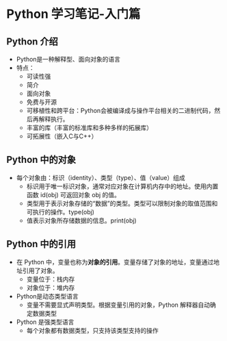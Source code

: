 # Python 学习笔记-入门篇

## Python 介绍

* Python是一种解释型、面向对象的语言
* 特点：
  * 可读性强
  * 简介
  * 面向对象
  * 免费与开源
  * 可移植性和跨平台：Python会被编译成与操作平台相关的二进制代码，然后再解释执行。
  * 丰富的库（丰富的标准库和多种多样的拓展库）
  * 可拓展性（嵌入C与C++）

## Python 中的对象

* 每个对象由：标识（identity）、类型（type）、值（value）组成
  * 标识用于唯一标识对象，通常对应对象在计算机内存中的地址。使用内置函数 id(obj) 可返回对象 obj 的值。
  * 类型用于表示对象存储的“数据”的类型。类型可以限制对象的取值范围和可执行的操作。type(obj)
  * 值表示对象所存储数据的信息。print(obj)

## Python 中的引用

* 在 Python 中，变量也称为**对象的引用**。变量存储了对象的地址，变量通过地址引用了对象。
  * 变量位于：栈内存
  * 对象位于：堆内存
* Python是动态类型语言
  * 变量不需要显式声明类型。根据变量引用的对象，Python 解释器自动确定数据类型
* Python 是强类型语言
  * 每个对象都有数据类型，只支持该类型支持的操作
